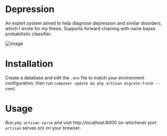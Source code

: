 # Depression
An expert system aimed to help diagnose depression and similar disorders, which I wrote for my thesis. Supports forward chaining with naive bayes probabilistic classifier.

![image](https://user-images.githubusercontent.com/47256917/224542705-9163a030-b322-4709-86da-3b108c12fa16.png)
# Installation
Create a database and edit the ```.env``` file to match your environment configuration, then run ```composer update && php artisan migrate:fresh --seed```.
# Usage
Run ```php artisan serve``` and visit http://localhost:8000 (or whichever port ```artisan``` serves on) on your browser.
